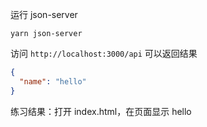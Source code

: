 运行 json-server

```
yarn json-server
```

访问 `http://localhost:3000/api` 可以返回结果

```json
{
  "name": "hello"
}
```

练习结果：打开 index.html，在页面显示 hello

